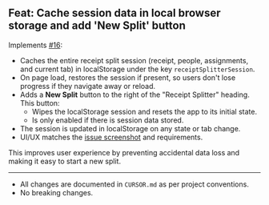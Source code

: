 ## Feat: Cache session data in local browser storage and add 'New Split' button

Implements [#16](https://github.com/narulaskaran/receipt-splitter/issues/16):

- Caches the entire receipt split session (receipt, people, assignments, and current tab) in localStorage under the key `receiptSplitterSession`.
- On page load, restores the session if present, so users don't lose progress if they navigate away or reload.
- Adds a **New Split** button to the right of the "Receipt Splitter" heading. This button:
  - Wipes the localStorage session and resets the app to its initial state.
  - Is only enabled if there is session data stored.
- The session is updated in localStorage on any state or tab change.
- UI/UX matches the [issue screenshot](https://github.com/narulaskaran/receipt-splitter/issues/16) and requirements.

This improves user experience by preventing accidental data loss and making it easy to start a new split.

---

- All changes are documented in `CURSOR.md` as per project conventions.
- No breaking changes.

